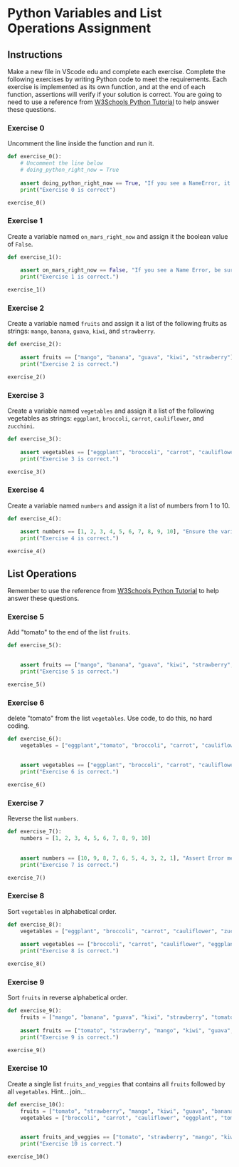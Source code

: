 # Python Variables and List Operations Assignment

## Instructions
Make a new file in VScode edu and complete each exercise.
Complete the following exercises by writing Python code to meet the requirements. Each exercise is implemented as its own function, and at the end of each function, assertions will verify if your solution is correct.
You are going to need to use a reference from [W3Schools Python Tutorial](https://www.w3schools.com/python/) to help answer these questions.


### Exercise 0
Uncomment the line inside the function and run it.

```python
def exercise_0():
    # Uncomment the line below
    # doing_python_right_now = True
    
    assert doing_python_right_now == True, "If you see a NameError, it means that the variable is not created and assigned a value. An 'Assertion Error' means that the value of the variable is incorrect."
    print("Exercise 0 is correct")

exercise_0()
```

### Exercise 1
Create a variable named `on_mars_right_now` and assign it the boolean value of `False`.

```python
def exercise_1():
        
    assert on_mars_right_now == False, "If you see a Name Error, be sure to create the variable and assign it a value."
    print("Exercise 1 is correct.")

exercise_1()
```

### Exercise 2
Create a variable named `fruits` and assign it a list of the following fruits as strings: `mango`, `banana`, `guava`, `kiwi`, and `strawberry`.

```python
def exercise_2():
        
    assert fruits == ["mango", "banana", "guava", "kiwi", "strawberry"], "Ensure the variable contains all the strings in the provided order."
    print("Exercise 2 is correct.")

exercise_2()
```

### Exercise 3
Create a variable named `vegetables` and assign it a list of the following vegetables as strings: `eggplant`, `broccoli`, `carrot`, `cauliflower`, and `zucchini`.

```python
def exercise_3():
   
    assert vegetables == ["eggplant", "broccoli", "carrot", "cauliflower", "zucchini"], "Ensure the variable contains all the strings in the provided order."
    print("Exercise 3 is correct.")

exercise_3()
```

### Exercise 4
Create a variable named `numbers` and assign it a list of numbers from 1 to 10.

```python
def exercise_4():
   
    assert numbers == [1, 2, 3, 4, 5, 6, 7, 8, 9, 10], "Ensure the variable contains the numbers 1-10 in order."
    print("Exercise 4 is correct.")

exercise_4()
```

## List Operations
Remember to use the reference from [W3Schools Python Tutorial](https://www.w3schools.com/python/) to help answer these questions.

### Exercise 5
Add "tomato" to the end of the list `fruits`. 

```python
def exercise_5():

    
    assert fruits == ["mango", "banana", "guava", "kiwi", "strawberry", "tomato"], "Ensure the variable contains all the strings in the right order."
    print("Exercise 5 is correct.")

exercise_5()
```

### Exercise 6
delete "tomato" from the list `vegetables`. Use code, to do this, no hard coding. 

```python
def exercise_6():
    vegetables = ["eggplant","tomato", "broccoli", "carrot", "cauliflower", "zucchini"]
 
    
    assert vegetables == ["eggplant", "broccoli", "carrot", "cauliflower", "zucchini"], "Ensure the variable contains all the strings in the provided order."
    print("Exercise 6 is correct.")

exercise_6()
```

### Exercise 7
Reverse the list `numbers`.

```python
def exercise_7():
    numbers = [1, 2, 3, 4, 5, 6, 7, 8, 9, 10]
 
    
    assert numbers == [10, 9, 8, 7, 6, 5, 4, 3, 2, 1], "Assert Error means that the answer is incorrect."
    print("Exercise 7 is correct.")

exercise_7()
```

### Exercise 8
Sort `vegetables` in alphabetical order.

```python
def exercise_8():
    vegetables = ["eggplant", "broccoli", "carrot", "cauliflower", "zucchini", "tomato"]
    
    assert vegetables == ["broccoli", "carrot", "cauliflower", "eggplant", "tomato", "zucchini"], "Ensure vegetables are sorted alphabetically."
    print("Exercise 8 is correct.")

exercise_8()
```

### Exercise 9
Sort `fruits` in reverse alphabetical order.

```python
def exercise_9():
    fruits = ["mango", "banana", "guava", "kiwi", "strawberry", "tomato"]
    
    assert fruits == ["tomato", "strawberry", "mango", "kiwi", "guava", "banana"], "Ensure fruits are sorted in reverse alphabetical order."
    print("Exercise 9 is correct.")

exercise_9()
```

### Exercise 10
Create a single list `fruits_and_veggies` that contains all `fruits` followed by all `vegetables`. Hint...  join...

```python
def exercise_10():
    fruits = ["tomato", "strawberry", "mango", "kiwi", "guava", "banana"]
    vegetables = ["broccoli", "carrot", "cauliflower", "eggplant", "tomato", "zucchini"]

    
    assert fruits_and_veggies == ["tomato", "strawberry", "mango", "kiwi", "guava", "banana", "broccoli", "carrot", "cauliflower", "eggplant", "tomato", "zucchini"], "Ensure the final list combines all fruits and vegetables."
    print("Exercise 10 is correct.")

exercise_10()
```

